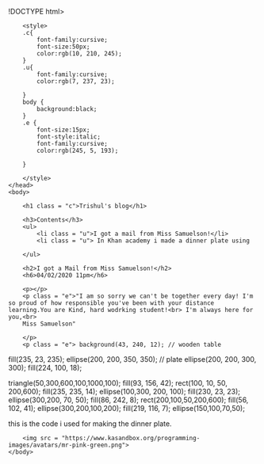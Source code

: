 !DOCTYPE html>
<html>
    <head>
        <meta charset="utf-8">
        <title>Project: Blog</title>
    
        <style>
        .c{
            font-family:cursive;
            font-size:50px;
            color:rgb(10, 210, 245);
        }
        .u{
            font-family:cursive;
            color:rgb(7, 237, 23);
            
        }
        body {
            background:black;
        }
        .e {
            font-size:15px;
            font-style:italic;
            font-family:cursive;
            color:rgb(245, 5, 193);
            
        }
            
        </style>
    </head>
    <body>
        
        <h1 class = "c">Trishul's blog</h1>

        <h3>Contents</h3>
        <ul>
            <li class = "u">I got a mail from Miss Samuelson!</li>
            <li class = "u"> In Khan academy i made a dinner plate using 
            
        </ul>
        
        <h2>I got a Mail from Miss Samuelson!</h2>
        <h6>04/02/2020 11pm</h6>
        
        <p></p>
        <p class = "e">"I am so sorry we can't be together every day! I'm so proud of how responsible you've been with your distance learning.You are Kind, hard wodrking student!<br> I'm always here for you,<br>
        Miss Samuelson"
        
        </p>
        <p class = "e"> background(43, 240, 12); // wooden table

fill(235, 23, 235);
ellipse(200, 200, 350, 350); // plate
ellipse(200, 200, 300, 300); 
fill(224, 100, 18);

triangle(50,300,600,100,1000,100);
fill(93, 156, 42);
rect(100, 10, 50, 200,600);
fill(235, 235, 14);
ellipse(100,300, 200, 100);
fill(230, 23, 23);
ellipse(300,200, 70, 50);
fill(86, 242, 8);
rect(200,100,50,200,600);
fill(56, 102, 41);
ellipse(300,200,100,200);
fill(219, 116, 7);
ellipse(150,100,70,50);
</p>
<p>this is the code i used for making the dinner plate. </p>
        
        <img src = "https://www.kasandbox.org/programming-images/avatars/mr-pink-green.png">
    </body>
</html>

